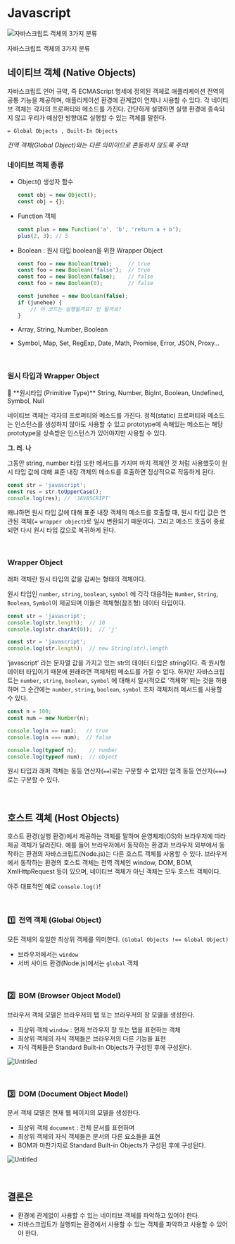 # Javascript

![자바스크립트 객체의 3가지 분류](https://s3-us-west-2.amazonaws.com/secure.notion-static.com/a6993a74-299f-4c70-836e-490dfb65e3eb/Untitled.png)

자바스크립트 객체의 3가지 분류

## 네이티브 객체 (Native Objects)

자바스크립트 언어 규약, 즉 ECMAScript 명세에 정의된 객체로 애플리케이션 전역의 공통 기능을 제공하며, 애플리케이션 환경에 관계없이 언제나 사용할 수 있다. 각 네이티브 객체는 각자의 프로퍼티와 메소드를 가진다.
간단하게 설명하면 실행 환경에 종속되지 않고 우리가 예상한 방향대로 실행할 수 있는 객체를 말한다.

`= Global Objects , Built-In Objects`

*전역 객체(Global Object)와는 다른 의미이므로 혼동하지 않도록 주의!*

### 네이티브 객체 종류

- Object() 생성자 함수
    
    ```jsx
    const obj = new Object();
    const obj = {};
    ```
    
- Function 객체
    
    ```jsx
    const plus = new Function('a', 'b', 'return a + b');
    plus(2, 3); // 5
    ```
    
- Boolean : 원시 타입 boolean을 위한 Wrapper Object
    
    ```jsx
    const foo = new Boolean(true);     // true
    const foo = new Boolean('false');  // true
    const foo = new Boolean(false);    // false
    const foo = new Boolean(0);        // false
    
    const junehee = new Boolean(false);
    if (junehee) {
    	// 이 코드는 실행될까요? 안 될까요?
    }
    ```
    
- Array, String, Number, Boolean
- Symbol, Map, Set, RegExp, Date, Math, Promise, Error, JSON, Proxy…

<br />

### 원시 타입과 Wrapper Object

<aside>
📌 **원시타입 (Primitive Type)**
String, Number, BigInt, Boolean, Undefined, Symbol, Null

</aside>

네이티브 객체는 각자의 프로퍼티와 메소드를 가진다. 정적(static) 프로퍼티와 메소드는 인스턴스를 생성하지 않아도 사용할 수 있고 prototype에 속해있는 메소드는 해당 prototype을 상속받은 인스턴스가 있어야지만 사용할 수 있다.

**그. 러. 나**

그동안 string, number 타입 또한 메서드를 가지며 마치 객체인 것 처럼 사용했듯이 원시 타입 값에 대해 표준 내장 객체의 메소드를 호출하면 정상적으로 작동하게 된다.

```jsx
const str = 'javascript';
const res = str.toUpperCase();
console.log(res); // 'JAVASCRIPT'
```

왜냐하면 원시 타입 값에 대해 표준 내장 객체의 메소드를 호출할 때, 원시 타입 값은 연관된 객체(= `wrapper object`)로 일시 변환되기 때문이다. 그리고 메소드 호출이 종료되면 다시 원시 타입 값으로 복귀하게 된다. 

<br />

### Wrapper Object

래퍼 객체란 원시 타입의 값을 감싸는 형태의 객체이다.

원시 타입인 `number`, `string`, `boolean`, `symbol` 에 각각 대응하는 `Number`, `String`, `Boolean`, `Symbol`이 제공되며 이들은 객체형(참조형) 데이터 타입이다.

```jsx
const str = 'javascript';
console.log(str.length);  // 10
console.log(str.charAt(0));  // 'j'
```

```jsx
const str = 'javascript';
console.log(str.length);  // new String(str).length
```

‘javascript’ 라는 문자열 값을 가지고 있는 str의 데이터 타입은 string이다. 즉 원시형 데이터 타입이기 때문에 원래라면 객체처럼 메소드를 가질 수 없다. 하지만 자바스크립트는 `number`, `string`, `boolean`, `symbol` 에 대해서 일시적으로 ‘객체화’ 되는 것을 허용하며 그 순간에는 `number`, `string`, `boolean`, `symbol` 조차 객체처러 메서드를 사용할 수 있다.

```jsx
const n = 100;
const num = new Number(n);

console.log(n == num);   // true
console.log(n === num);  // false

console.log(typeof n);    // number
console.log(typeof num);  // object
```

원시 타입과 래퍼 객체는 동등 연산자(`==`)로는 구분할 수 없지만 엄격 동등 연산자(`===`)로는 구분할 수 있다.

<br />

## 호스트 객체 (Host Objects)

호스트 환경(실행 환경)에서 제공하는 객체를 말하며 운영체제(OS)와 브라우저에 따라 제공 객체가 달라진다. 예를 들어 브라우저에서 동작하는 환경과 브라우저 외부에서 동작하는 환경의 자바스크립트(Node.js)는 다른 호스트 객체를 사용할 수 있다. 브라우저에서 동작하는 환경의 호스트 객체는 전역 객체인 window, DOM, BOM, XmlHttpRequest 등이 있으며, 네이티브 객체가 아닌 객체는 모두 호스트 객체이다.

아주 대표적인 예로 `console.log()`!

<br />

### 1️⃣  전역 객체 (Global Object)

모든 객체의 유일한 최상위 객체를 의미한다. `(Global Objects !== Global Object)`

- 브라우저에서는 `window`
- 서버 사이드 환경(Node.js)에서는 `global` 객체

<br />

### 2️⃣  BOM (Browser Object Model)

브라우저 객체 모델은 브라우저의 탭 또는 브라우저의 창 모델을 생성한다.

- 최상위 객체 `window` : 현재 브라우저 창 또는 탭을 표현하는 객체
- 최상위 객체의 자식 객체들은 브라우저의 다른 기능을 표현
- 자식 객체들은 Standard Built-in Objects가 구성된 후에 구성된다.

![Untitled](https://s3-us-west-2.amazonaws.com/secure.notion-static.com/dc3dc7ff-a953-4d4c-aa72-625fe4b4c8ab/Untitled.png)

<br />

### 3️⃣  DOM (Document Object Model)

문서 객체 모델은 현재 웹 페이지의 모델을 생성한다.

- 최상위 객체 `document` : 전체 문서를 표현하며
- 최상위 객체의 자식 객체들은 문서의 다른 요소들을 표현
- BOM과 마찬가지로 Standard Built-in Objects가 구성된 후에 구성된다.

![Untitled](https://s3-us-west-2.amazonaws.com/secure.notion-static.com/05f284c7-4cdc-4105-bffa-648de9db86c5/Untitled.png)

<br />

## 결론은

- 환경에 관계없이 사용할 수 있는 네이티브 객체를 파악하고 있어야 한다.
- 자바스크립트가 실행되는 환경에서 사용할 수 있는 객체를 파악하고 사용할 수 있어야 한다.
